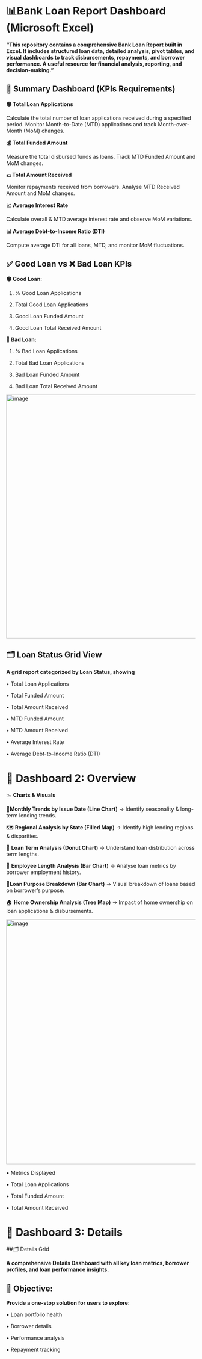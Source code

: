 # **📊Bank Loan Report Dashboard** (Microsoft Excel)
**“This repository contains a comprehensive Bank Loan Report built in Excel. It includes structured loan data, detailed analysis, pivot tables, and visual dashboards to track disbursements, repayments, and borrower performance. A useful resource for financial analysis, reporting, and decision-making.”**

## 📌 Summary Dashboard (KPIs Requirements)

**🟢 Total Loan Applications**

Calculate the total number of loan applications received during a specified period. Monitor Month-to-Date (MTD) applications and track Month-over-Month (MoM) changes.

**💰 Total Funded Amount**

Measure the total disbursed funds as loans. Track MTD Funded Amount and MoM changes.

**💵 Total Amount Received**

Monitor repayments received from borrowers. Analyse MTD Received Amount and MoM changes.

**📈 Average Interest Rate**

Calculate overall & MTD average interest rate and observe MoM variations.

**📊 Average Debt-to-Income Ratio (DTI)**

Compute average DTI for all loans, MTD, and monitor MoM fluctuations.

## ✅ Good Loan vs ❌ Bad Loan KPIs
**🟢 Good Loan:**

1. % Good Loan Applications

2. Total Good Loan Applications

3. Good Loan Funded Amount

4. Good Loan Total Received Amount

**🔴 Bad Loan:**

1. % Bad Loan Applications

2. Total Bad Loan Applications

3. Bad Loan Funded Amount

4. Bad Loan Total Received Amount


<img width="1519" height="648" alt="image" src="https://github.com/user-attachments/assets/11b537ec-ba21-489a-b559-ccc32a1a069f" />




## 🗂️ Loan Status Grid View

**A grid report categorized by Loan Status, showing**

• Total Loan Applications

• Total Funded Amount

• Total Amount Received

• MTD Funded Amount

• MTD Amount Received

• Average Interest Rate

• Average Debt-to-Income Ratio (DTI)

# 📌 Dashboard 2: Overview
📉 **Charts & Visuals**

📆**Monthly Trends by Issue Date (Line Chart)** → Identify seasonality & long-term lending trends.

🗺️ **Regional Analysis by State (Filled Map)** → Identify high lending regions & disparities.

🥧 **Loan Term Analysis (Donut Chart)** → Understand loan distribution across term lengths.

👔 **Employee Length Analysis (Bar Chart)** → Analyse loan metrics by borrower employment history.

🎯**Loan Purpose Breakdown (Bar Chart)** → Visual breakdown of loans based on borrower’s purpose.

🏠 **Home Ownership Analysis (Tree Map)** → Impact of home ownership on loan applications & disbursements.



<img width="1521" height="651" alt="image" src="https://github.com/user-attachments/assets/61efffbb-d754-4a84-9223-f0220d0f8c22" />



• Metrics Displayed

• Total Loan Applications

• Total Funded Amount

• Total Amount Received

# 📌 Dashboard 3: Details

##🗂️ Details Grid

**A comprehensive Details Dashboard with all key loan metrics, borrower profiles, and loan performance insights.**

## 🎯 Objective:
**Provide a one-stop solution for users to explore:**

• Loan portfolio health

• Borrower details

• Performance analysis

• Repayment tracking
